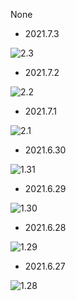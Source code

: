 None
- 2021.7.3

![2.3](https://xtj2020.top/webimg/练字/2021-2/2021-2-3.jpg)

- 2021.7.2

![2.2](https://xtj2020.top/webimg/练字/2021-2/2021-2-2.jpg)

- 2021.7.1

![2.1](https://xtj2020.top/webimg/练字/2021-2/2021-2-1.jpg)
- 2021.6.30

![1.31](https://xtj2020.top/webimg/练字/2021-2/2021-1-31.jpg)
- 2021.6.29

![1.30](https://xtj2020.top/webimg/练字/2021-2/2021-1-30.jpg)

- 2021.6.28

![1.29](https://xtj2020.top/webimg/练字/2021-2/2021-1-29.jpg)

- 2021.6.27

![1.28](https://xtj2020.top/webimg/练字/2021-2/2021-1-28.jpg)
